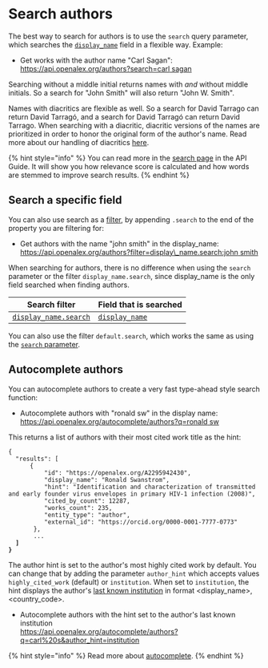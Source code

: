 # Search authors

The best way to search for authors is to use the `search` query parameter, which searches the [`display_name`](../works/work-object/#display_name) field in a flexible way. Example:

*   Get works with the author name "Carl Sagan":\
    [https://api.openalex.org/authors?search=carl sagan](https://api.openalex.org/authors?search=carl%20sagan)

Searching without a middle initial returns names with *and* without middle initials. So a search for "John Smith" will also return "John W. Smith".&#x20;

Names with diacritics are flexible as well. So a search for David Tarrago can return David Tarragó, and a search for David Tarragó can return David Tarrago. When searching with a diacritic, diacritic versions of the names are prioritized in order to honor the original form of the author's name. Read more about our handling of diacritics [here](https://blog.ourresearch.org/author-search-in-openalex-improved-handling-of-diacritics-within-names/).

{% hint style="info" %}
You can read more in the [search page](../../how-to-use-the-api/get-lists-of-entities/search-entities.md) in the API Guide. It will show you how relevance score is calculated and how words are stemmed to improve search results.
{% endhint %}

## Search a specific field

You can also use search as a [filter](../../how-to-use-the-api/get-lists-of-entities/filter-entity-lists.md), by appending `.search` to the end of the property you are filtering for:

*   Get authors with the name "john smith" in the display\_name:\
    [https://api.openalex.org/authors?filter=display\_name.search:john smith](https://api.openalex.org/authors?filter=display_name.search:john%20smith)

When searching for authors, there is no difference when using the `search` parameter or the filter `display_name.search`, since display\_name is the only field searched when finding authors.

| Search filter                                                   | Field that is searched                           |
| --------------------------------------------------------------- | ------------------------------------------------ |
| [`display_name.search`](filter-authors.md#display_name.search) | [`display_name`](author-object.md#display_name) |

You can also use the filter `default.search`, which works the same as using the [`search` parameter](#search-authors).

## Autocomplete authors

You can autocomplete authors to create a very fast type-ahead style search function:

*   Autocomplete authors with "ronald sw" in the display name:\
    [https://api.openalex.org/autocomplete/authors?q=ronald sw](https://api.openalex.org/autocomplete/authors?q=ronald%20sw)

This returns a list of authors with their most cited work title as the hint:

<pre class="language-json"><code class="lang-json">{ 
  "results": [
      {
          "id": "https://openalex.org/A2295942430",
          "display_name": "Ronald Swanstrom",
          "hint": "Identification and characterization of transmitted and early founder virus envelopes in primary HIV-1 infection (2008)",
          "cited_by_count": 12287,
          "works_count": 235,
          "entity_type": "author",
          "external_id": "https://orcid.org/0000-0001-7777-0773"
       },
       ...
<strong>  ]
</strong><strong>}
</strong></code></pre>

The author hint is set to the author's most highly cited work by default. You can change that by adding the parameter `author_hint`  which accepts values `highly_cited_work` (default) or `institution`.  When set to `institution`, the hint displays the author's [last known institution](author-object.md#last_known_institution) in format \<display\_name>, \<country\_code>.

*   Autocomplete authors with the hint set to the author's last known institution\
    <https://api.openalex.org/autocomplete/authors?q=carl%20s&author_hint=institution>

{% hint style="info" %}
Read more about [autocomplete](../../how-to-use-the-api/get-lists-of-entities/autocomplete-entities.md).
{% endhint %}
